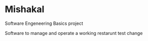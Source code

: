 # Mishakal
Software Engeneering Basics project

Software to manage and operate a working restarunt
test change

